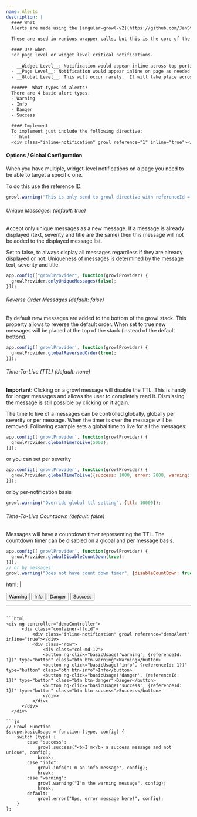 ```yaml
---
name: Alerts
description: |
  #### What
  Alerts are made using the [angular-growl-v2](https://github.com/JanStevens/angular-growl-2) library.  
  
  These are used in various wrapper calls, but this is the core of the both widget level and page level notifications.

  #### Use when
  For page level or widget level critical notifications.
  
  - __Widget Level__: Notification would appear inline across top portion of widget normally.  
  - __Page Level__: Notification would appear inline on page as needed.  It should be obvious as to what the notification is for; so it should be in a related, visible area. (Knowledge Base is a good example of inline page notifications.)
  - __Global Level__: This will occur rarely.  It will take place across the top of the page; as seen in Licensing.
  
  ######  What types of alerts?
  There are 4 basic alert types:
  - Warning
  - Info
  - Danger
  - Success
  
  #### Implement
  To implement just include the following directive:
  ```html
  <div class="inline-notification" growl reference="1" inline="true"></div>
  ```
  
  #### Options /  Global Configuration
  When you have multiple, widget-level notifications on a page you need to be able to target a specific one.
  
  To do this use the reference ID.
  ```js
  growl.warning("This is only send to growl directive with referenceId = 1", {referenceId: 1});
  ```
  
  ###### Unique Messages: (default: true)
  Accept only unique messages as a new message. If a message is already displayed (text, severity and title are the same) then this message will not be added to the displayed message list.
   
   Set to false, to always display all messages regardless if they are already displayed or not. Uniqueness of messages is determined by the message text, severity and title.
 
  ```js
  app.config(["growlProvider", function(growlProvider) {
    growlProvider.onlyUniqueMessages(false);
  }]);
  ```
  ###### Reverse Order Messages (default: false)
  By default new messages are added to the bottom of the growl stack. This property allows to reverse the default order. When set to true new messages will be placed at the top of the stack (instead of the default bottom).
  
  ```js
  app.config(['growlProvider', function(growlProvider) {
    growlProvider.globalReversedOrder(true);
  }]);
  ```
  ###### Time-To-Live (TTL) (default: none)
  __Important__: Clicking on a growl message will disable the TTL. This is handy for longer messages and allows the user to completely read it. Dismissing the message is still possible by clicking on it again.
  
  The time to live of a messages can be controlled globally, globally per severity or per message. When the timer is over the message will be removed. Following example sets a global time to live for all the messages:
  
  ```js
  app.config(['growlProvider', function(growlProvider) {
    growlProvider.globalTimeToLive(5000);
  }]);
  ```
  or you can set per severity
  
  ```js
  app.config(['growlProvider', function(growlProvider) {
    growlProvider.globalTimeToLive({success: 1000, error: 2000, warning: 3000, info: 4000});
  }]);
  ```
  
  or by per-notification basis
  
  ```js
  growl.warning("Override global ttl setting", {ttl: 10000});
  ```
  
  ###### Time-To-Live Countdown (default: false)
  Messages will have a countdown timer representing the TTL. The countdown timer can be disabled on a global and per message basis.
  
  ```js
  app.config(['growlProvider', function(growlProvider) {
    growlProvider.globalDisableCountDown(true);
  }]);
  // or by messages:
  growl.warning("Does not have count down timer", {disableCountDown: true});
  ```
  
html: |
  <div ng-controller="demoController">
      <div class="container-fluid">
          <div class="inline-notification" growl reference="1" inline="true"></div>
          <div class="btn-group" role="group">
              <button ng-click="basicUsage('warning', {referenceId: 1})" type="button" class="btn btn-warning">Warning</button>
              <button ng-click="basicUsage('info', {referenceId: 1})" type="button" class="btn btn-info">Info</button>
              <button ng-click="basicUsage('danger', {referenceId: 1})" type="button" class="btn btn-danger">Danger</button>
              <button ng-click="basicUsage('success', {referenceId: 1})" type="button" class="btn btn-success">Success</button>
          </div>
      </div>
  </div>


---
```

```html
<div ng-controller="demoController">
      <div class="container-fluid">
          <div class="inline-notification" growl reference="demoAlert" inline="true"></div>
          <div class="row">
              <div class="col-md-12">
              <button ng-click="basicUsage('warning', {referenceId: 1})" type="button" class="btn btn-warning">Warning</button>
              <button ng-click="basicUsage('info', {referenceId: 1})" type="button" class="btn btn-info">Info</button>
              <button ng-click="basicUsage('danger', {referenceId: 1})" type="button" class="btn btn-danger">Danger</button>
              <button ng-click="basicUsage('success', {referenceId: 1})" type="button" class="btn btn-success">Success</button>
              </div>
          </div>
      </div>
  </div>

```js
// Growl Function
$scope.basicUsage = function (type, config) {
    switch (type) {
        case "success":
            growl.success("<b>I'm</b> a success message and not unique", config);
            break;
        case "info":
            growl.info("I'm an info message", config);
            break;
        case "warning":
            growl.warning("I'm the warning message", config);
            break;
        default:
            growl.error("Ups, error message here!", config);
    }
};
